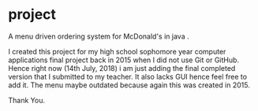 # project
A menu driven ordering system for McDonald's in java .

I created this project for my high school sophomore year computer applications final project back in 2015 when I did not use Git or GitHub.
Hence right now (14th July, 2018) i am just adding the final completed version that I submitted to my teacher.
It also lacks GUI hence feel free to add it.
The menu maybe outdated because again this was created in 2015.

Thank You.

